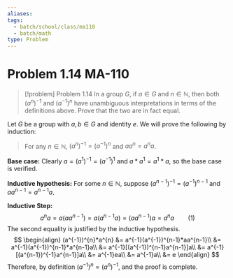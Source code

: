 ```yaml
---
aliases: 
tags:
  - batch/school/class/ma110
  - batch/math
type: Problem
---
```

# Problem 1.14 MA-110

> [!problem] Problem 1.14
> In a group $G$, if $a \in G$ and $n \in \mathbb{N}$, then both $(a^{n})^{-1}$ and $(a^{-1})^{n}$ have unambiguous interpretations in terms of the definitions above. Prove that the two are in fact equal.

Let $G$ be a group with $a,b \in G$ and identity $e$. We will prove the following by induction:
> For any $n \in \mathbb{N}$, $(a^{n})^{-1}=(a^{-1})^{n}$ and $aa^{n}=a^{n}a$.

**Base case:** Clearly $a =(a^{1})^{-1}=(a^{-1})^{1}$ and $a*a^{1}=a^{1}*a$, so the base case is verified.

**Inductive hypothesis:** For some $n \in \mathbb{N}$, suppose $(a^{n-1})^{-1}=(a^{-1})^{n-1}$ and $aa^{n-1}=a^{n-1}a$.

**Inductive Step:** 
$$
a^{n}a=a(aa^{n-1})=a(a^{n-1}a)=(aa^{n-1})a=a^{n}a \qquad (1)
$$
The second equality is justified by the inductive hypothesis.
$$
\begin{align}
(a^{-1})^{n}*a^{n} &= a^{-1}(a^{-1})^{n-1}*aa^{n-1}\\
&= a^{-1}(a^{-1})^{n-1}*a^{n-1}a\\
&= a^{-1}[(a^{-1})^{n-1}a^{n-1}]a\\
&= a^{-1}[(a^{n-1})^{-1}a^{n-1}]a\\
&= a^{-1}ea\\
&= a^{-1}a\\
&= e
\end{align}
$$
Therefore, by definition $(a^{-1})^{n} = (a^{n})^{-1}$, and the proof is complete.

